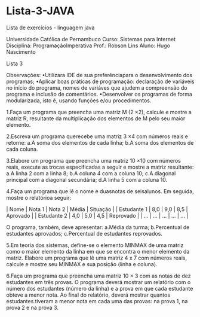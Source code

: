 # Lista-3-JAVA
Lista de exercícios - linguagem java

Universidade Católica de Pernambuco
Curso: Sistemas para Internet
Disciplina: ProgramaçãoImperativa
Prof.: Robson Lins
Aluno: Hugo Nascimento

Lista 3

Observações: 
•Utilizara IDE de sua preferênciapara o desenvolvimento dos programas;
•Aplicar boas práticas de programação: declaração de variáveis no início do programa, nomes   de   variáves   que   ajudem   a   compreensão   do   programa   e   inclusão   de comentários. 
•Desenvolver  os  programas  de  forma  modularizada,  isto  é,  usando  funções  e/ou procedimentos.

1.Faça  um  programa  que  preencha  uma  matriz  M  (2 ×2),  calcule  e  mostre  a  matriz  R, resultante da multiplicação dos elementos de M pelo seu maior elemento.

2.Escreva um programa querecebe uma matriz 3 ×4 com números reais e retorne:
    a.A soma dos elementos de cada linha;
    b.A soma dos elementos de cada coluna.

3.Elabore um programa que preencha uma matriz 10 ×10 com números reais, execute as trocas especificadas a seguir e mostre a matriz resultante:
    a.A linha 2 com a linha 8;
    b.A coluna 4 com a coluna 10;
    c.A diagonal principal com a diagonal secundária;
    d.A linha 5 com a coluna 10.

4.Faça  um  programa  que lê o  nome  e duasnotas  de seisalunos.  Em  seguida, mostre  o relatórioa seguir:

| Nome        | Nota 1 | Nota 2   | Média  | Situação  |
| Estudante 1 | 8,0    | 9,0      | 8,5    | Aprovado  |
| Estudante 2 | 4,0    | 5,0      | 4,5    | Reprovado |
| ...         | ...    | ...      | ...    | ...       |

O programa, também, deve apresentar:
    a.Média da turma;
    b.Percentual de estudantes aprovados;
    c.Percentual de estudantes reprovados.
    
5.Em teoria dos sistemas,  define-se o elemento MINMAX de uma matriz como o maior elemento da linha em que se encontra o menor elemento da matriz. Elabore um programa que lê uma matriz 4 x 7 com números reais, calcule e mostre seu MINMAX e sua posição (linha e coluna).

6.Faça um programa que preencha uma matriz 10 × 3 com as notas de dez estudantes em três  provas.  O  programa  deverá  mostrar  um  relatório  com  o  número  dos  estudantes (número  da  linha)  e  a  prova  em  que  cada  estudante  obteve  a  menor  nota.  Ao  final  do relatório, deverá  mostrar  quantos  estudantes  tiveram  a  menor  nota  em  cada  uma  das provas: na prova 1, na prova 2 e na prova 3.
